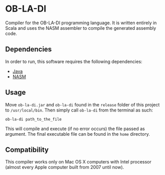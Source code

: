 # OB-LA-DI
Compiler for the OB-LA-DI programming language. It is written entirely in Scala and uses the NASM assembler to compile the generated assembly code.

## Dependencies
In order to run, this software requires the following dependencies:
* [Java](https://www.java.com/)
* [NASM](http://www.nasm.us/)

## Usage
Move `ob-la-di.jar` and `ob-la-di` found in the `release` folder of this project to `/usr/local/bin`.
Then simply call `ob-la-di` from the terminal as such:
```
ob-la-di path_to_the_file
```
This will compile and execute (if no error occurs) the file passed as argument. The final executable file can be found in the `home` directory.

## Compatibility
This compiler works only on Mac OS X computers with Intel processor (almost every Apple computer built from 2007 until now).
